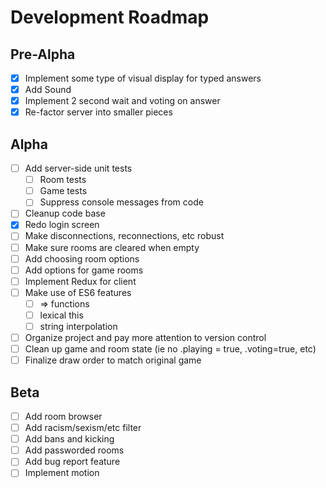 # Development Roadmap

## Pre-Alpha

- [x] Implement some type of visual display for typed answers
- [x] Add Sound
- [x] Implement 2 second wait and voting on answer
- [x] Re-factor server into smaller pieces

## Alpha
- [ ] Add server-side unit tests
    - [ ] Room tests
    - [ ] Game tests
    - [ ] Suppress console messages from code
- [ ] Cleanup code base
- [x] Redo login screen
- [ ] Make disconnections, reconnections, etc robust
- [ ] Make sure rooms are cleared when empty
- [ ] Add choosing room options
- [ ] Add options for game rooms
- [ ] Implement Redux for client
- [ ] Make use of ES6 features
    - [ ] => functions
    - [ ] lexical this
    - [ ] string interpolation
- [ ] Organize project and pay more attention to version control
- [ ] Clean up game and room state (ie no .playing = true, .voting=true, etc)
- [ ] Finalize draw order to match original game

## Beta
- [ ] Add room browser
- [ ] Add racism/sexism/etc filter
- [ ] Add bans and kicking
- [ ] Add passworded rooms
- [ ] Add bug report feature
- [ ] Implement motion
